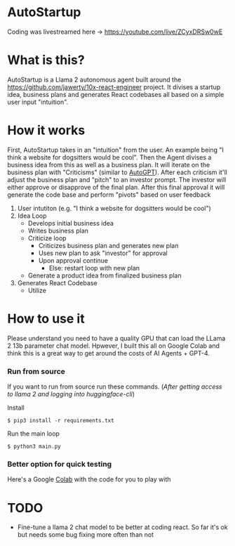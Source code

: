 # AutoStartup
Coding was livestreamed here -> https://youtube.com/live/ZCyxDRSw0wE

# What is this?
AutoStartup is a Llama 2 autonomous agent built around the https://github.com/jawerty/10x-react-engineer project. It divises a startup idea, business plans and generates React codebases all based on a simple user input "intuition".

# How it works
First, AutoStartup takes in an "intuition" from the user. An example being "I think a website for dogsitters would be cool". Then the Agent divises a business idea from this as well as a business plan. It will iterate on the business plan with "Criticisms" (similar to [AutoGPT](https://github.com/Significant-Gravitas/Auto-GPT)). After each criticism it'll adjust the business plan and "pitch" to an investor prompt. The investor will either approve or disapprove of the final plan. After this final approval it will generate the code base and perform "pivots" based on user feedback

1) User intutiton (e.g. "I think a website for dogsitters would be cool")
2) Idea Loop
	- Develops initial business idea
	- Writes business plan
	- Criticize loop
		- Criticizes business plan and generates new plan
		- Uses new plan to ask "investor" for approval
		- Upon approval continue
			- Else: restart loop with new plan
	- Generate a product idea from finalized business plan
3) Generates React Codebase
	- Utilize 

# How to use it
Please understand you need to have a quality GPU that can load the LLama 2 13b parameter chat model. Hpwever, I built this all on Google Colab and think this is a great way to get around the costs of AI Agents + GPT-4.


### Run from source
If you want to run from source run these commands. (*After getting access to llama 2 and logging into huggingface-cli*)

Install
```
$ pip3 install -r requirements.txt
```

Run the main loop
```
$ python3 main.py
```

### Better option for quick testing
Here's a Google [Colab](https://colab.research.google.com/drive/1Piw69Bs6aQUj55jTdBHQcCHdM9ZSDpLa?usp=sharing) with the code for you to play with

# TODO
- Fine-tune a llama 2 chat model to be better at coding react. So far it's ok but needs some bug fixing more often than not